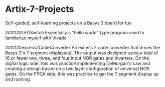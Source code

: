 # Artix-7-Projects
Self-guided, self-learning projects on a Basys 3 board for fun


######LEDSwitch
Essentially a "hello world" type program used to familiarize myself with Vivado

######excess2CodeConverter
An excess 2 code converter that drives the Basys 3's 7 segment displays(s). The output was designed using a total of 16 or fewer two, three, and four input NOR gates and inverters. On the digital logic side, this was practice implementing DeMorgan's Law and creating a design based on a two layer configuration of universal NOR gates. On the FPGA side, this was practice to get the 7 segment display up and running.

